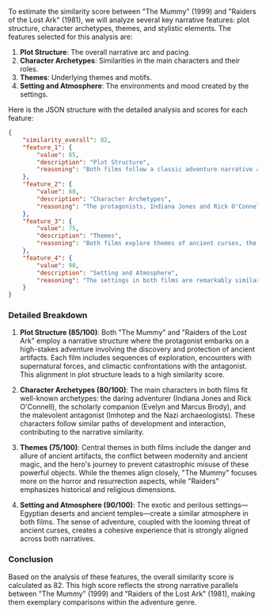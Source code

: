 To estimate the similarity score between "The Mummy" (1999) and "Raiders of the Lost Ark" (1981), we will analyze several key narrative features: plot structure, character archetypes, themes, and stylistic elements. The features selected for this analysis are:

1. **Plot Structure**: The overall narrative arc and pacing.
2. **Character Archetypes**: Similarities in the main characters and their roles.
3. **Themes**: Underlying themes and motifs.
4. **Setting and Atmosphere**: The environments and mood created by the settings.

Here is the JSON structure with the detailed analysis and scores for each feature:

```json
{
    "similarity_overall": 82,
    "feature_1": {
        "value": 85,
        "description": "Plot Structure",
        "reasoning": "Both films follow a classic adventure narrative arc with a hero's journey, involving ancient artifacts, exotic locations, and supernatural elements. The pacing and structure of the quest-driven plot are highly similar, leading to a high similarity score.",
    },
    "feature_2": {
        "value": 80,
        "description": "Character Archetypes",
        "reasoning": "The protagonists, Indiana Jones and Rick O'Connell, are both charismatic and resourceful adventurers. The antagonists and supporting characters also share many archetypal similarities, such as the scholarly sidekick (Evelyn and Marcus Brody) and the formidable ancient threat (Imhotep and the Ark's guardians).",
    },
    "feature_3": {
        "value": 75,
        "description": "Themes",
        "reasoning": "Both films explore themes of ancient curses, the clash between modern and ancient worlds, and the quest for powerful artifacts. While 'Raiders of the Lost Ark' has a more pronounced focus on religious elements, 'The Mummy' emphasizes resurrection and eternal life.",
    },
    "feature_4": {
        "value": 90,
        "description": "Setting and Atmosphere",
        "reasoning": "The settings in both films are remarkably similar, featuring deserts, ancient ruins, and exotic locales. The atmosphere of adventure and danger is consistent across both films, enhancing their narrative similarity.",
    }
}
```

### Detailed Breakdown

1. **Plot Structure (85/100)**: Both "The Mummy" and "Raiders of the Lost Ark" employ a narrative structure where the protagonist embarks on a high-stakes adventure involving the discovery and protection of ancient artifacts. Each film includes sequences of exploration, encounters with supernatural forces, and climactic confrontations with the antagonist. This alignment in plot structure leads to a high similarity score.

2. **Character Archetypes (80/100)**: The main characters in both films fit well-known archetypes: the daring adventurer (Indiana Jones and Rick O'Connell), the scholarly companion (Evelyn and Marcus Brody), and the malevolent antagonist (Imhotep and the Nazi archaeologists). These characters follow similar paths of development and interaction, contributing to the narrative similarity.

3. **Themes (75/100)**: Central themes in both films include the danger and allure of ancient artifacts, the conflict between modernity and ancient magic, and the hero's journey to prevent catastrophic misuse of these powerful objects. While the themes align closely, "The Mummy" focuses more on the horror and resurrection aspects, while "Raiders" emphasizes historical and religious dimensions.

4. **Setting and Atmosphere (90/100)**: The exotic and perilous settings—Egyptian deserts and ancient temples—create a similar atmosphere in both films. The sense of adventure, coupled with the looming threat of ancient curses, creates a cohesive experience that is strongly aligned across both narratives.

### Conclusion
Based on the analysis of these features, the overall similarity score is calculated as 82. This high score reflects the strong narrative parallels between "The Mummy" (1999) and "Raiders of the Lost Ark" (1981), making them exemplary comparisons within the adventure genre.